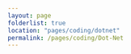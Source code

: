 ```yaml
---
layout: page
folderlist: true
location: "pages/coding/dotnet"
permalink: /pages/coding/Dot-Net
---
```

